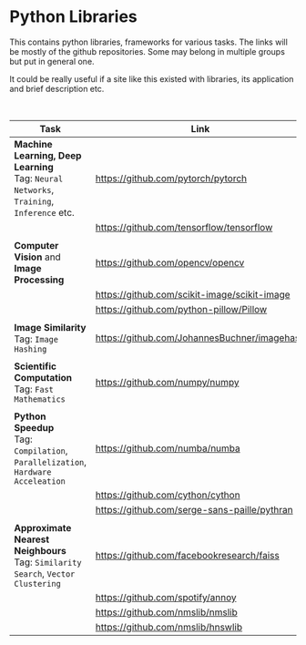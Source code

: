# Python Libraries 

This contains python libraries, frameworks for various tasks. The links will be mostly of the github repositories. Some may belong in multiple groups but put in general one.

It could be really useful if a site like this existed with libraries, its application and brief description etc.

<br>

| Task | Link |
| --- | --- |
| **Machine Learning, Deep Learning** <br> Tag: `Neural Networks`, `Training`, `Inference` etc. | https://github.com/pytorch/pytorch |
| | https://github.com/tensorflow/tensorflow |
|  |  |
| **Computer Vision** and **Image Processing** | https://github.com/opencv/opencv |
| | https://github.com/scikit-image/scikit-image |
| | https://github.com/python-pillow/Pillow |
|  |  |
| **Image Similarity** <br> Tag: `Image Hashing` | https://github.com/JohannesBuchner/imagehash |
|  |  |
| **Scientific Computation** <br> Tag: `Fast Mathematics` | https://github.com/numpy/numpy |
|  |  |
| **Python Speedup** <br> Tag: `Compilation`, `Parallelization`, `Hardware Acceleation` | https://github.com/numba/numba |
| | https://github.com/cython/cython | 
| | https://github.com/serge-sans-paille/pythran | 
|  |  |
| **Approximate Nearest Neighbours** <br> Tag: `Similarity Search`, `Vector Clustering` | https://github.com/facebookresearch/faiss |
| | https://github.com/spotify/annoy | 
| | https://github.com/nmslib/nmslib |
| | https://github.com/nmslib/hnswlib |
